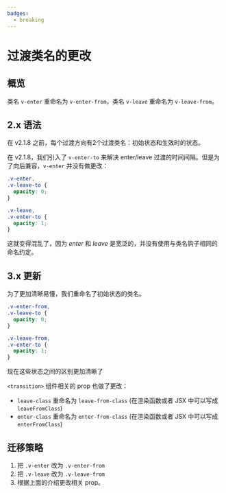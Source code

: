 ```yaml
---
badges:
  - breaking
---
```


# 过渡类名的更改 <MigrationBadges :badges="$frontmatter.badges" />

## 概览

类名 `v-enter` 重命名为 `v-enter-from`，类名 `v-leave` 重命名为 `v-leave-from`。

## 2.x 语法

在 v2.1.8 之前，每个过渡方向有2个过渡类名：初始状态和生效时的状态。

在 v2.1.8，我们引入了 `v-enter-to` 来解决 enter/leave 过渡的时间间隔。但是为了向后兼容，`v-enter` 并没有做更改：

```css
.v-enter,
.v-leave-to {
  opacity: 0;
}

.v-leave,
.v-enter-to {
  opacity: 1;
}
```

这就变得混乱了，因为 *enter* 和 *leave* 是宽泛的，并没有使用与类名钩子相同的命名约定。

## 3.x 更新

为了更加清晰易懂，我们重命名了初始状态的类名。

```css
.v-enter-from,
.v-leave-to {
  opacity: 0;
}

.v-leave-from,
.v-enter-to {
  opacity: 1;
}
```

现在这些状态之间的区别更加清晰了

`<transition>` 组件相关的 prop 也做了更改：

- `leave-class` 重命名为 `leave-from-class` (在渲染函数或者 JSX 中可以写成 `leaveFromClass`)
- `enter-class` 重命名为 `enter-from-class` (在渲染函数或者 JSX 中可以写成 `enterFromClass`)

## 迁移策略

1. 把 `.v-enter` 改为 `.v-enter-from`
2. 把 `.v-leave` 改为 `.v-leave-from`
3. 根据上面的介绍更改相关 prop。
